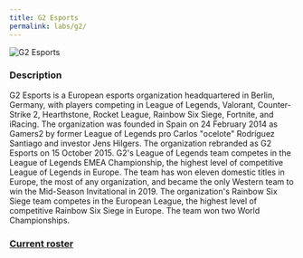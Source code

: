 ```yaml
---
title: G2 Esports
permalink: labs/g2/
---
```

![G2 Esports](https://static.wikia.nocookie.net/lolesports_gamepedia_en/images/c/cb/G2_Esports_oldlogo_square.png/revision/latest/scale-to-width-down/1200?cb=20190201222241)
### Description
G2 Esports is a European esports organization headquartered in Berlin, Germany, with players competing in League of Legends, Valorant, Counter-Strike 2, Hearthstone, Rocket League, Rainbow Six Siege, Fortnite, and iRacing. The organization was founded in Spain on 24 February 2014 as Gamers2 by former League of Legends pro Carlos "ocelote" Rodríguez Santiago and investor Jens Hilgers. The organization rebranded as G2 Esports on 15 October 2015. G2's League of Legends team competes in the League of Legends EMEA Championship, the highest level of competitive League of Legends in Europe. The team has won eleven domestic titles in Europe, the most of any organization, and became the only Western team to win the Mid-Season Invitational in 2019. The organization's Rainbow Six Siege team competes in the European League, the highest level of competitive Rainbow Six Siege in Europe. The team won two World Championships.
### [Current roster](https://querthdp.github.io/awww/labs/g2_players)